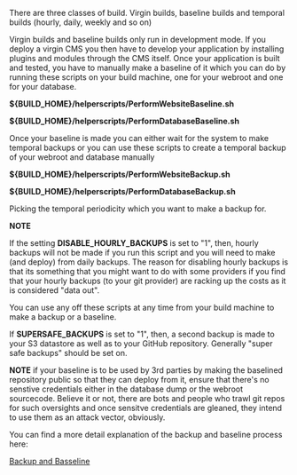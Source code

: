 There are three classes of build. Virgin builds, baseline builds and temporal builds (hourly, daily, weekly and so on)

Virgin builds and baseline builds only run in development mode. 
If you deploy a virgin CMS you then have to develop your application by installing plugins and modules through the CMS itself. Once your application is built and tested, you have to manually make a baseline of it which you can do by running these scripts on your build machine, one for your webroot and one for your database.

**${BUILD_HOME}/helperscripts/PerformWebsiteBaseline.sh** 

**${BUILD_HOME}/helperscripts/PerformDatabaseBaseline.sh**

Once your baseline is made you can either wait for the system to make temporal backups or you can use these scripts to create a temporal backup of your webroot and database manually

**${BUILD_HOME}/helperscripts/PerformWebsiteBackup.sh** 

**${BUILD_HOME}/helperscripts/PerformDatabaseBackup.sh**

Picking the temporal periodicity which you want to make a backup for.

**NOTE** 

If the setting **DISABLE_HOURLY_BACKUPS** is set to "1", then, hourly backups will not be made if you run this script and you will need to make (and deploy) from daily backups. The reason for disabling hourly backups is that its something that you might want to do with some providers if you find that your hourly backups (to your git provider) are racking up the costs as it is considered "data out". 

You can use any off these scripts at any time from your build machine to make a backup or a baseline.

If **SUPERSAFE_BACKUPS** is set to "1", then, a second backup is made to your S3 datastore as well as to your GitHub repository. Generally "super safe backups" should be set on.   

**NOTE** if your baseline is to be used by 3rd parties by making the baselined repository public so that they can deploy from it, ensure that there's no senstive credentials either in the database dump or the webroot sourcecode. Believe it or not, there are bots and people who trawl git repos for such oversights and once sensitve credentials are gleaned, they intend to use them as an attack vector, obviously. 

You can find a more detail explanation of the backup and baseline process here: 

[Backup and Basseline](https://github.com/wintersys-projects/adt-build-machine-scripts/blob/master/doco/AgileToolkitDeployment/BaselinesAndBackups.md)
